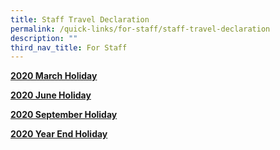 ```yaml
---
title: Staff Travel Declaration
permalink: /quick-links/for-staff/staff-travel-declaration
description: ""
third_nav_title: For Staff
---
```

**[2020 March Holiday](https://docs.google.com/forms/d/e/1FAIpQLSevhCMIRDiuMiozQUN5a_0zJZ04IKEb5B3c2zR3ih8ZFJJMQg/viewform?usp=pp_url)**

**[2020 June Holiday](https://docs.google.com/forms/d/e/1FAIpQLSden_RMdTruTO7p4bsz6D4J-g-Zsxe9nWKuwad7klZD5GCjVw/viewform?usp=pp_url)**

**[2020 September Holiday](https://docs.google.com/forms/d/e/1FAIpQLScGe_oSvHVAzKX7tsnCwZg2rCR8Fe-AvzZeht0p1itHPOVqAA/viewform?usp=pp_url)**


**[2020 Year End Holiday](https://docs.google.com/forms/d/e/1FAIpQLSff6iidC-QaE-kPcVimVaRUBe5UtcQCskqRHKLBXkcAK4T5pA/viewform?usp=pp_url)**